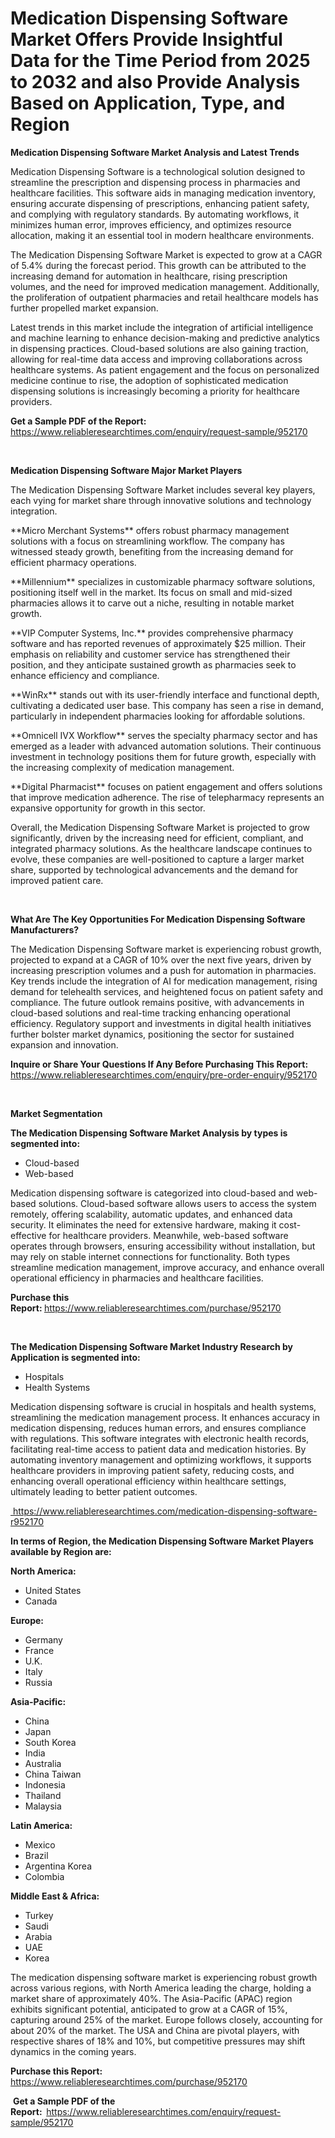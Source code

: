 <p><h1>Medication Dispensing Software Market Offers Provide Insightful Data for the Time Period from 2025 to 2032 and also Provide Analysis Based on Application, Type, and Region</h1></p><p><strong>Medication Dispensing Software Market Analysis and Latest Trends</strong></p>
<p><p>Medication Dispensing Software is a technological solution designed to streamline the prescription and dispensing process in pharmacies and healthcare facilities. This software aids in managing medication inventory, ensuring accurate dispensing of prescriptions, enhancing patient safety, and complying with regulatory standards. By automating workflows, it minimizes human error, improves efficiency, and optimizes resource allocation, making it an essential tool in modern healthcare environments.</p><p>The Medication Dispensing Software Market is expected to grow at a CAGR of 5.4% during the forecast period. This growth can be attributed to the increasing demand for automation in healthcare, rising prescription volumes, and the need for improved medication management. Additionally, the proliferation of outpatient pharmacies and retail healthcare models has further propelled market expansion. </p><p>Latest trends in this market include the integration of artificial intelligence and machine learning to enhance decision-making and predictive analytics in dispensing practices. Cloud-based solutions are also gaining traction, allowing for real-time data access and improving collaborations across healthcare systems. As patient engagement and the focus on personalized medicine continue to rise, the adoption of sophisticated medication dispensing solutions is increasingly becoming a priority for healthcare providers.</p></p>
<p><strong>Get a Sample PDF of the Report:&nbsp;</strong> <a href="https://www.reliableresearchtimes.com/enquiry/request-sample/952170?utm_campaign=3069&utm_medium=2&utm_source=Github&utm_content=ia&utm_term=17042025&utm_id=medication-dispensing-software">https://www.reliableresearchtimes.com/enquiry/request-sample/952170</a></p>
<p>&nbsp;</p>
<p><strong>Medication Dispensing Software Major Market Players</strong></p>
<p><p>The Medication Dispensing Software Market includes several key players, each vying for market share through innovative solutions and technology integration. </p><p>**Micro Merchant Systems** offers robust pharmacy management solutions with a focus on streamlining workflow. The company has witnessed steady growth, benefiting from the increasing demand for efficient pharmacy operations.</p><p>**Millennium** specializes in customizable pharmacy software solutions, positioning itself well in the market. Its focus on small and mid-sized pharmacies allows it to carve out a niche, resulting in notable market growth. </p><p>**VIP Computer Systems, Inc.** provides comprehensive pharmacy software and has reported revenues of approximately $25 million. Their emphasis on reliability and customer service has strengthened their position, and they anticipate sustained growth as pharmacies seek to enhance efficiency and compliance.</p><p>**WinRx** stands out with its user-friendly interface and functional depth, cultivating a dedicated user base. This company has seen a rise in demand, particularly in independent pharmacies looking for affordable solutions.</p><p>**Omnicell IVX Workflow** serves the specialty pharmacy sector and has emerged as a leader with advanced automation solutions. Their continuous investment in technology positions them for future growth, especially with the increasing complexity of medication management.</p><p>**Digital Pharmacist** focuses on patient engagement and offers solutions that improve medication adherence. The rise of telepharmacy represents an expansive opportunity for growth in this sector.</p><p>Overall, the Medication Dispensing Software Market is projected to grow significantly, driven by the increasing need for efficient, compliant, and integrated pharmacy solutions. As the healthcare landscape continues to evolve, these companies are well-positioned to capture a larger market share, supported by technological advancements and the demand for improved patient care.</p></p>
<p>&nbsp;</p>
<p><strong>What Are The Key Opportunities For Medication Dispensing Software Manufacturers?</strong></p>
<p><p>The Medication Dispensing Software market is experiencing robust growth, projected to expand at a CAGR of 10% over the next five years, driven by increasing prescription volumes and a push for automation in pharmacies. Key trends include the integration of AI for medication management, rising demand for telehealth services, and heightened focus on patient safety and compliance. The future outlook remains positive, with advancements in cloud-based solutions and real-time tracking enhancing operational efficiency. Regulatory support and investments in digital health initiatives further bolster market dynamics, positioning the sector for sustained expansion and innovation.</p></p>
<p><strong>Inquire or Share Your Questions If Any Before Purchasing This Report:</strong> <a href="https://www.reliableresearchtimes.com/enquiry/pre-order-enquiry/952170?utm_campaign=3069&utm_medium=2&utm_source=Github&utm_content=ia&utm_term=17042025&utm_id=medication-dispensing-software">https://www.reliableresearchtimes.com/enquiry/pre-order-enquiry/952170</a></p>
<p>&nbsp;</p>
<p><strong>Market Segmentation</strong></p>
<p><strong>The Medication Dispensing Software Market Analysis by types is segmented into:</strong></p>
<p><ul><li>Cloud-based</li><li>Web-based</li></ul></p>
<p><p>Medication dispensing software is categorized into cloud-based and web-based solutions. Cloud-based software allows users to access the system remotely, offering scalability, automatic updates, and enhanced data security. It eliminates the need for extensive hardware, making it cost-effective for healthcare providers. Meanwhile, web-based software operates through browsers, ensuring accessibility without installation, but may rely on stable internet connections for functionality. Both types streamline medication management, improve accuracy, and enhance overall operational efficiency in pharmacies and healthcare facilities.</p></p>
<p><strong>Purchase this Report:&nbsp;</strong><a href="https://www.reliableresearchtimes.com/purchase/952170?utm_campaign=3069&utm_medium=2&utm_source=Github&utm_content=ia&utm_term=17042025&utm_id=medication-dispensing-software">https://www.reliableresearchtimes.com/purchase/952170</a></p>
<p>&nbsp;</p>
<p><strong>The Medication Dispensing Software Market Industry Research by Application is segmented into:</strong></p>
<p><ul><li>Hospitals</li><li>Health Systems</li></ul></p>
<p><p>Medication dispensing software is crucial in hospitals and health systems, streamlining the medication management process. It enhances accuracy in medication dispensing, reduces human errors, and ensures compliance with regulations. This software integrates with electronic health records, facilitating real-time access to patient data and medication histories. By automating inventory management and optimizing workflows, it supports healthcare providers in improving patient safety, reducing costs, and enhancing overall operational efficiency within healthcare settings, ultimately leading to better patient outcomes.</p></p>
<p><a href="https://www.reliableresearchtimes.com/medication-dispensing-software-r952170?utm_campaign=3069&utm_medium=2&utm_source=Github&utm_content=ia&utm_term=17042025&utm_id=medication-dispensing-software">&nbsp;https://www.reliableresearchtimes.com/medication-dispensing-software-r952170</a></p>
<p><strong>In terms of Region, the Medication Dispensing Software Market Players available by Region are:</strong></p>
<p>
    <p> <strong> North America: </strong>
        <ul>
            <li>United States</li>
            <li>Canada</li>
        </ul>
        </p> 
    <p> <strong> Europe: </strong>
        <ul>
            <li>Germany</li>
            <li>France</li>
            <li>U.K.</li>
            <li>Italy</li>
            <li>Russia</li>
        </ul>
        </p> 
    <p> <strong> Asia-Pacific: </strong>
        <ul>
            <li>China</li>
            <li>Japan</li>
            <li>South Korea</li>
            <li>India</li>
            <li>Australia</li>
            <li>China Taiwan</li>
            <li>Indonesia</li>
            <li>Thailand</li>
            <li>Malaysia</li>
        </ul>
        </p> 
    <p> <strong> Latin America: </strong>
        <ul>
            <li>Mexico</li>
            <li>Brazil</li>
            <li>Argentina Korea</li>
            <li>Colombia</li>
        </ul>
        </p> 
    <p> <strong> Middle East & Africa: </strong>
        <ul>
            <li>Turkey</li>
            <li>Saudi</li>
            <li>Arabia</li>
            <li>UAE</li>
            <li>Korea</li>
        </ul>
    </p>
    </p>
<p><p>The medication dispensing software market is experiencing robust growth across various regions, with North America leading the charge, holding a market share of approximately 40%. The Asia-Pacific (APAC) region exhibits significant potential, anticipated to grow at a CAGR of 15%, capturing around 25% of the market. Europe follows closely, accounting for about 20% of the market. The USA and China are pivotal players, with respective shares of 18% and 10%, but competitive pressures may shift dynamics in the coming years.</p></p>
<p><strong>Purchase this Report: </strong><a href="https://www.reliableresearchtimes.com/purchase/952170?utm_campaign=3069&utm_medium=2&utm_source=Github&utm_content=ia&utm_term=17042025&utm_id=medication-dispensing-software">https://www.reliableresearchtimes.com/purchase/952170</a></p>
<p>&nbsp;<strong>Get a Sample PDF of the Report:&nbsp;&nbsp;</strong><a href="https://www.reliableresearchtimes.com/enquiry/request-sample/952170?utm_campaign=3069&utm_medium=2&utm_source=Github&utm_content=ia&utm_term=17042025&utm_id=medication-dispensing-software">https://www.reliableresearchtimes.com/enquiry/request-sample/952170</a></p>
<p><strong></strong></p>
<p><p></p><p></p><p></p></p>
